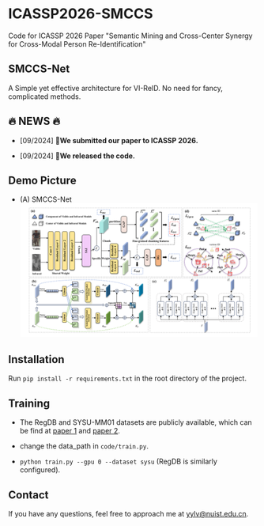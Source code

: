 # ICASSP2026-SMCCS
Code for ICASSP 2026 Paper "Semantic Mining and Cross-Center Synergy for Cross-Modal Person Re-Identification"

## SMCCS-Net

A Simple yet effective architecture for VI-ReID. No need for fancy, complicated methods.

## :fire: NEWS :fire:

- [09/2024] **📣We submitted our paper to ICASSP 2026.**

- [09/2024] **📣We released the code.**

## Demo Picture
                                       
* (A) SMCCS-Net
  <img src="figure1.png">

## Installation

Run `pip install -r requirements.txt` in the root directory of the project.

## Training

* The RegDB and SYSU-MM01 datasets are publicly available, which can be find at [paper 1](https://scholar.google.com.hk/scholar?hl=zh-CN&as_sdt=0%2C5&q=+RGB-infrared+cross-modality+person+re-identification&btnG=) and [paper 2](https://scholar.google.com.hk/scholar?hl=zh-CN&as_sdt=0%2C5&q=Person+recognition+system+based+on+a+combination+of+body+images+from+visible+light+and+thermal+cameras&btnG=).

* change the data_path in ```code/train.py```.

* ```python train.py --gpu 0 --dataset sysu``` (RegDB is similarly configured).

## Contact

If you have any questions, feel free to approach me at yylv@nuist.edu.cn.

